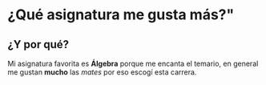 # ¿Qué asignatura me gusta más?"
## ¿Y por qué?
Mi asignatura favorita es **Álgebra** porque me encanta el temario, en general me gustan **mucho** las *mates* por eso escogí esta carrera.

